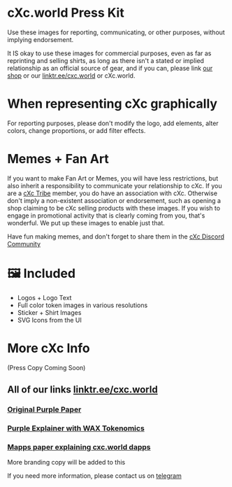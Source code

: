 # cXc.world Press Kit
Use these images for reporting, communicating, or other purposes, without implying endorsement. 

It IS okay to use these images for commercial purposes, even as far as reprinting and selling shirts, as long as there isn't a stated or implied relationship as an official source of gear, and if you can, please link [our shop](https://www.redbubble.com/people/CurrentXChange/shop?asc=u) or our [linktr.ee/cxc.world](https://linktr.ee/cxc.world) or cXc.world. 

# When representing cXc graphically

For reporting purposes, please don't modify the logo, add elements, alter colors, change proportions, or add filter effects. 

# Memes + Fan Art 

If you want to make Fan Art or Memes, you will have less restrictions, but also inherit a responsibility to communicate your relationship to cXc. If you are a [cXc Tribe](https://lu.ma/cxc) member, you do have an association with cXc. Otherwise don't imply a non-existent association or endorsement, such as opening a shop claiming to be cXc selling products with these images. If you wish to engage in promotional activity that is clearly coming from you, that's wonderful. We put up these images to enable just that. 

Have fun making memes, and don't forget to share them in the [cXc Discord Community](https://discord.gg/u3kpj7xEWZ)

#  🖼️ Included 

- Logos + Logo Text
- Full color token images in various resolutions
- Sticker + Shirt Images
- SVG Icons from the UI

# More cXc Info
(Press Copy Coming Soon)

## All of our links [linktr.ee/cxc.world](https://linktr.ee/cxc.world)

### [Original Purple Paper](https://docs.google.com/document/d/1T2JH9J73WjgZ9-cULJAzrYvZzyPSXEA_fdgt21lHnDc/preview)  
### [Purple Explainer with WAX Tokenomics](https://github.com/currentxchange/purple-explainer)  
### [Mapps paper explaining cxc.world dapps](https://docs.google.com/document/d/1YppJ2EYumRI2j0UHYdZh7NJMObMI_NfHgaFRLbjgBtw/preview)  

More branding copy will be added to this 

If you need more information, please contact us on [telegram](https://t.me/cXc_world)
